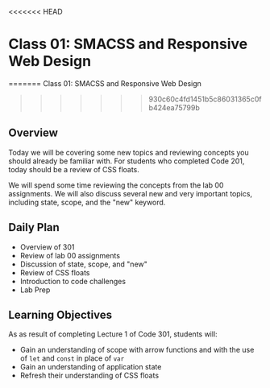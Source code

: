 <<<<<<< HEAD
# Class 01: SMACSS and Responsive Web Design
=======
Class 01: SMACSS and Responsive Web Design
>>>>>>> 930c60c4fd1451b5c86031365c0fb424ea75799b

## Overview

Today we will be covering some new topics and reviewing concepts you should already be familiar with. For students who completed Code 201, today should be a review of CSS floats.

We will spend some time reviewing the concepts from the lab 00 assignments. We will also discuss several new and very important topics, including state, scope, and the "new" keyword.

## Daily Plan

- Overview of 301
- Review of lab 00 assignments
- Discussion of state, scope, and "new"
- Review of CSS floats
- Introduction to code challenges
- Lab Prep

## Learning Objectives

As as result of completing Lecture 1 of Code 301, students will: 
- Gain an understanding of scope with arrow functions and with the use of `let` and `const` in place of `var`
- Gain an understanding of application state
- Refresh their understanding of CSS floats
